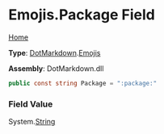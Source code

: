 # Emojis\.Package Field

[Home](../../../README.md)

**Type**: [DotMarkdown](../../README.md)\.[Emojis](../README.md)

**Assembly**: DotMarkdown\.dll

```csharp
public const string Package = ":package:"
```

### Field Value

System\.[String](https://docs.microsoft.com/en-us/dotnet/api/system.string)